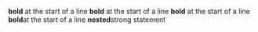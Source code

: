 **bold** at the start of a line
**bold** at the start of a line
**bold** at the start of a line
**bold**at the start of a line
**nested**strong statement
